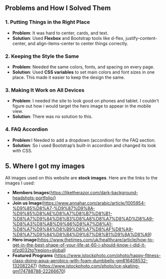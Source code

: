 ## Problems and How I Solved Them

### 1. **Putting Things in the Right Place**  
- **Problem**: It was hard to center, cards, and text.  
- **Solution**: Used **Flexbox** and Bootstrap tools like d-flex, justify-content-center, and align-items-center to center things correctly.

### 2. **Keeping the Style the Same**  
- **Problem**: Needed the same colors, fonts, and spacing on every page.  
- **Solution**: Used **CSS variables** to set main colors and font sizes in one place. This made it easier to keep the design the same.

### 3. **Making It Work on All Devices**  
- **Problem**: I needed the site to look good on phones and tablet. I couldn't figure out how i would target the hero image to appear in the mobile view.
- **Solution**: There was no solution to this.

### 4. **FAQ Accordion**  
- **Problem**:I Needed to add a dropdown (accordion) for the FAQ section.  
- **Solution**: So i used Bootstrap’s built-in accordion and changed its look with CSS.

## 5. **Where I got my images**
All images used on this website are **stock images**. Here are the links to the images I used:

- **Members Images**(https://liketherazor.com/dark-background-headshots-portfolio/)  
- **Join us Image**(https://www.annahar.com/arabic/article/1005954-%D9%85%D8%A7-%D9%87%D9%8A-%D9%85%D8%AE%D8%A7%D8%B7%D8%B1-%D8%A7%D9%84%D8%B3%D8%A8%D8%A7%D8%AD%D8%A9-%D8%A3%D8%AB%D9%86%D8%A7%D8%A1-%D8%A7%D9%84%D8%B9%D8%A7%D8%AF%D8%A9-%D8%A7%D9%84%D8%B4%D9%87%D8%B1%D9%8A%D8%A9)  
- **Hero image**(https://www.thetimes.com/uk/healthcare/article/how-to-get-in-the-best-shape-of-your-life-at-60-i-should-know-i-did-it-pfzd032tg?region=global)  
- **Featured Programs** (https://www.istockphoto.com/photo/happy-fitness-class-doing-aqua-aerobics-with-foam-dumbbells-gm816408532-132082247) (https://www.istockphoto.com/photo/ice-skating-gm174788788-22266670)



